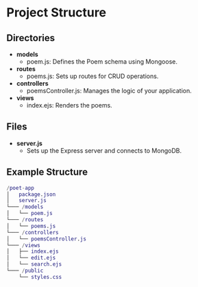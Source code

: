 # Project Structure

## Directories

- **models**
  - poem.js: Defines the Poem schema using Mongoose.
- **routes**
  - poems.js: Sets up routes for CRUD operations.
- **controllers**
  - poemsController.js: Manages the logic of your application.
- **views**
  - index.ejs: Renders the poems.

## Files

- **server.js**
  - Sets up the Express server and connects to MongoDB.

## Example Structure

```m
/poet-app
│   package.json
│   server.js
└─── /models
│   └── poem.js
└─── /routes
│   └── poems.js
└─── /controllers
│   └── poemsController.js
└─── /views
│   ├── index.ejs
│   └── edit.ejs
│   └── search.ejs
└─── /public
    └── styles.css
```
